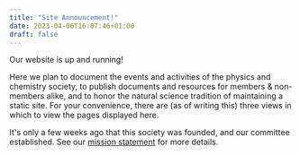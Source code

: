 ```yaml
---
title: "Site Announcement!"
date: 2023-04-06T16:07:46+01:00
draft: false
---
```


Our website is up and running!  

Here we plan to document the events and activities of the physics and chemistry society, to publish documents and resources for members & non-members alike, and to honor the natural science tradition of maintaining a static site. For your convenience, there are (as of writing this) three views in which to view the pages displayed here.

It's only a few weeks ago that this society was founded, and our committee established. See our [mission statement](/mission_statement) for more details.
